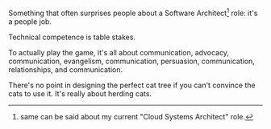 Something that often surprises people about a Software Architect[^1] role:  it's a people job.

Technical competence is table stakes.  

To actually play the game, it's all about communication, advocacy, communication, evangelism, communication, persuasion, communication, relationships, and communication.

There's no point in designing the perfect cat tree if you can't convince the cats to use it.
It's really about herding cats.

[^1]: same can be said about my current "Cloud Systems Architect" role.
